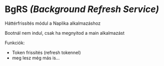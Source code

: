 # BgRS *(Background Refresh Service)*

Háttérfrissítés módul a Naplika alkalmazáshoz

Bootnál nem indul, csak ha megnyitod a main alkalmazást

Funkciók:
- Token frissítés (refresh tokennel)
- meg lesz még más is...